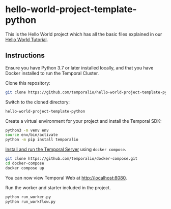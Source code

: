 # hello-world-project-template-python

This is the Hello World project which has all the basic files explained in our [Hello World Tutorial](https://learn.temporal.io/getting_started/python/hello_world_in_python//).

## Instructions

Ensure you have Python 3.7 or later installed locally, and that you have Docker installed to run the Temporal Cluster.

Clone this repository:

```bash
git clone https://github.com/temporalio/hello-world-project-template-python
```

Switch to the cloned directory:

```bash
hello-world-project-template-python
```

Create a virtual environment for your project and install the Temporal SDK:

```bash
python3 -m venv env
source env/bin/activate
python -m pip install temporalio
```

[Install and run the Temporal Server](https://docs.temporal.io/docs/server/quick-install) using `docker compose`.

```bash
git clone https://github.com/temporalio/docker-compose.git
cd docker-compose
docker compose up
```

You can now view Temporal Web at <http://localhost:8080>.

Run the worker and starter included in the project.

```bash
python run_worker.py
python run_workflow.py
```
